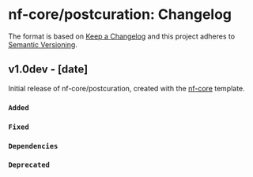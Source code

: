# nf-core/postcuration: Changelog

The format is based on [Keep a Changelog](https://keepachangelog.com/en/1.0.0/)
and this project adheres to [Semantic Versioning](https://semver.org/spec/v2.0.0.html).

## v1.0dev - [date]

Initial release of nf-core/postcuration, created with the [nf-core](https://nf-co.re/) template.

### `Added`

### `Fixed`

### `Dependencies`

### `Deprecated`

